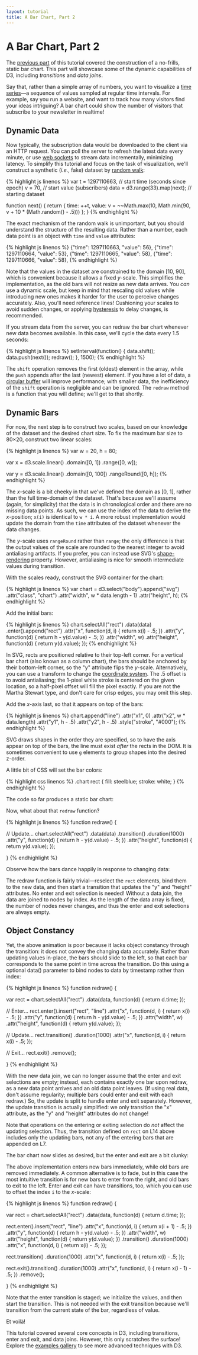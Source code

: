 ```yaml
---
layout: tutorial
title: A Bar Chart, Part 2
---
```


# A Bar Chart, Part 2

The [previous part](bar-1.html) of this tutorial covered the construction of a
no-frills, static bar chart. This part will showcase some of the dynamic
capabilities of D3, including *transitions* and *data joins*.

Say that, rather than a simple array of numbers, you want to visualize a [time
series](http://en.wikipedia.org/wiki/Time_series)—a sequence of values sampled
at regular time intervals. For example, say you run a website, and want to track
how many visitors find your ideas intriguing? A bar chart could show the number
of visitors that subscribe to your newsletter in realtime!

## Dynamic Data

Now typically, the subscription data would be downloaded to the client via an
HTTP request. You can poll the server to refresh the latest data every minute,
or use [web sockets](http://www.w3.org/TR/websockets/) to stream data
incrementally, minimizing latency. To simplify this tutorial and focus on the
task of visualization, we'll construct a synthetic (*i.e.*, fake) dataset by
[random walk](http://en.wikipedia.org/wiki/Random_walk):

{% highlight js linenos %}
var t = 1297110663, // start time (seconds since epoch)
    v = 70, // start value (subscribers)
    data = d3.range(33).map(next); // starting dataset

function next() {
  return {
    time: ++t,
    value: v = ~~Math.max(10, Math.min(90, v + 10 * (Math.random() - .5)))
  };
}
{% endhighlight %}

The exact mechanism of the random walk is unimportant, but you should understand
the structure of the resulting data. Rather than a number, each data point is an
object with `time` and `value` attributes:

{% highlight js linenos %}
{"time": 1297110663, "value": 56},
{"time": 1297110664, "value": 53},
{"time": 1297110665, "value": 58},
{"time": 1297110666, "value": 58},
{% endhighlight %}

Note that the values in the dataset are constrained to the domain \[10, 90\],
which is convenient because it allows a fixed *y*-scale. This simplifies the
implementation, as the old bars will not resize as new data arrives. You *can*
use a dynamic scale, but keep in mind that rescaling old values while
introducing new ones makes it harder for the user to perceive changes
accurately. Also, you'll need reference lines! Cushioning your scales to avoid
sudden changes, or applying
[hysteresis](http://en.wikipedia.org/wiki/Hysteresis) to delay changes, is
recommended.

If you stream data from the server, you can redraw the bar chart whenever new
data becomes available. In this case, we'll cycle the data every 1.5 seconds:

{% highlight js linenos %}
setInterval(function() {
  data.shift();
  data.push(next());
  redraw();
}, 1500);
{% endhighlight %}

The `shift` operation removes the first (oldest) element in the array, while the
`push` appends after the last (newest) element. If you have a lot of data, a
[circular buffer](http://en.wikipedia.org/wiki/Circular_buffer) will improve
performance; with smaller data, the inefficiency of the `shift` operation is
negligible and can be ignored. The `redraw` method is a function that you will
define; we'll get to that shortly.

## Dynamic Bars

For now, the next step is to construct two scales, based on our knowledge of the
dataset and the desired chart size. To fix the maximum bar size to 80×20,
construct two linear scales:

{% highlight js linenos %}
var w = 20,
    h = 80;

var x = d3.scale.linear()
    .domain([0, 1])
    .range([0, w]);

var y = d3.scale.linear()
    .domain([0, 100])
    .rangeRound([0, h]);
{% endhighlight %}

The *x*-scale is a bit cheeky in that we've defined the domain as \[0, 1\],
rather than the full time-domain of the dataset. That's because we'll assume
(again, for simplicity) that the data is in chronological order and there are no
missing data points. As such, we can use the index of the data to derive the
*x*-position; `x(i)` is identical to `w * i`. A more robust implementation would
update the domain from the `time` attributes of the dataset whenever the data
changes.

The *y*-scale uses `rangeRound` rather than `range`; the only difference is that
the output values of the scale are rounded to the  nearest integer to avoid
antialiasing artifacts. If you prefer, you can instead use SVG's
[shape-rendering](http://www.w3.org/TR/SVG/painting.html#ShapeRenderingProperty)
property. However, antialiasing is nice for smooth intermediate values during
transition.

With the scales ready, construct the SVG container for the chart:

{% highlight js linenos %}
var chart = d3.select("body").append("svg")
    .attr("class", "chart")
    .attr("width", w * data.length - 1)
    .attr("height", h);
{% endhighlight %}

Add the initial bars:

{% highlight js linenos %}
chart.selectAll("rect")
    .data(data)
  .enter().append("rect")
    .attr("x", function(d, i) { return x(i) - .5; })
    .attr("y", function(d) { return h - y(d.value) - .5; })
    .attr("width", w)
    .attr("height", function(d) { return y(d.value); });
{% endhighlight %}

In SVG, rects are positioned relative to their top-left corner. For a vertical
bar chart (also known as a column chart), the bars should be anchored by their
bottom-left corner, so the "y" attribute flips the *y*-scale. Alternatively, you
can use a transform to change the [coordinate
system](http://www.w3.org/TR/SVG/coords.html). The .5 offset is to avoid
antialiasing; the 1-pixel white stroke is centered on the given location, so a
half-pixel offset will fill the pixel exactly. If you are not the Martha Stewart
type, and don't care for crisp edges, you may omit this step.

Add the *x*-axis last, so that it appears on top of the bars:

{% highlight js linenos %}
chart.append("line")
    .attr("x1", 0)
    .attr("x2", w * data.length)
    .attr("y1", h - .5)
    .attr("y2", h - .5)
    .style("stroke", "#000");
{% endhighlight %}

SVG draws shapes in the order they are specified, so to have the axis appear on
top of the bars, the line must exist *after* the rects in the DOM. It is
sometimes convenient to use `g` elements to group shapes into the desired
z-order.

A little bit of CSS will set the bar colors:

{% highlight css linenos %}
.chart rect {
  fill: steelblue;
  stroke: white;
}
{% endhighlight %}

<style type="text/css">

.chart {
  margin-left: 42px;
}

.chart rect {
  fill: steelblue;
  stroke: white;
}

</style>

<script type="text/javascript">

var t = 1297110663,
    v = 70,
    data = d3.range(33).map(next);

function next() {
  return {
    time: ++t,
    value: v = ~~Math.max(10, Math.min(90, v + 10 * (Math.random() - .5)))
  };
}

</script>

<script type="text/javascript">

var w = 20,
    h = 80;

var x = d3.scale.linear()
    .domain([0, 1])
    .range([0, w]);

var y = d3.scale.linear()
    .domain([0, 100])
    .rangeRound([0, h]);

</script>

The code so far produces a static bar chart:

<script type="text/javascript">

var chart = d3.select(".content").append("svg")
    .attr("class", "chart")
    .attr("width", w * data.length - 1)
    .attr("height", h);

chart.selectAll("rect")
    .data(data)
  .enter().append("rect")
    .attr("x", function(d, i) { return x(i) - .5; })
    .attr("y", function(d) { return h - y(d.value) - .5; })
    .attr("width", w)
    .attr("height", function(d) { return y(d.value); });

chart.append("line")
    .attr("x1", 0)
    .attr("x2", w * data.length)
    .attr("y1", h - .5)
    .attr("y2", h - .5)
    .style("stroke", "#000");

</script>

Now, what about that `redraw` function?

{% highlight js linenos %}
function redraw() {

  // Update…
  chart.selectAll("rect")
      .data(data)
    .transition()
      .duration(1000)
      .attr("y", function(d) { return h - y(d.value) - .5; })
      .attr("height", function(d) { return y(d.value); });

}
{% endhighlight %}

Observe how the bars dance happily in response to changing data:

<script type="text/javascript">

var chart1 = d3.select(".content").append("svg")
    .attr("class", "chart")
    .attr("width", w * data.length - 1)
    .attr("height", h);

chart1.selectAll("rect")
    .data(data)
  .enter().append("rect")
    .attr("x", function(d, i) { return x(i) - .5; })
    .attr("y", function(d) { return h - y(d.value) - .5; })
    .attr("width", w)
    .attr("height", function(d) { return y(d.value); });

chart1.append("line")
    .attr("x1", 0)
    .attr("x2", w * data.length)
    .attr("y1", h - .5)
    .attr("y2", h - .5)
    .style("stroke", "#000");

redraw1();

function redraw1() {

  chart1.selectAll("rect")
      .data(data)
    .transition()
      .duration(1000)
      .attr("y", function(d) { return h - y(d.value) - .5; })
      .attr("height", function(d) { return y(d.value); });

}

</script>

The redraw function is fairly trivial—reselect the `rect` elements, bind them to
the new data, and then start a transition that updates the "y" and "height"
attributes. No enter and exit selection is needed! Without a data join, the data
are joined to nodes by index. As the length of the data array is fixed, the
number of nodes never changes, and thus the enter and exit selections are always
empty.

## Object Constancy

Yet, the above animation is poor because it lacks object constancy through the
transition: it does not convey the changing data accurately. Rather than
updating values in-place, the bars should slide to the left, so that each bar
corresponds to the same point in time across the transition. Do this using a optional data() parameter to bind nodes to data by timestamp rather than index:

{% highlight js linenos %}
function redraw() {
  
  var rect = chart.selectAll("rect")
      .data(data, function(d) { return d.time; });

  // Enter…
  rect.enter().insert("rect", "line")
      .attr("x", function(d, i) { return x(i) - .5; })
      .attr("y", function(d) { return h - y(d.value) - .5; })
      .attr("width", w)
      .attr("height", function(d) { return y(d.value); });

  // Update…
  rect.transition()
      .duration(1000)
      .attr("x", function(d, i) { return x(i) - .5; });

  // Exit…
  rect.exit()
      .remove();

}
{% endhighlight %}

With the new data join, we can no longer assume that the enter and exit
selections are empty; instead, each contains exactly one bar upon redraw, as a
new data point arrives and an old data point leaves. (If using real data, don't
assume regularity; multiple bars could enter and exit with each redraw.) So, the
update is split to handle enter and exit separately. However, the update
transition is actually simplified: we only transition the "x" attribute, as the
"y" and "height" attributes do not change!

Note that operations on the entering or exiting selection do *not* affect the
updating selection. Thus, the transition defined on `rect` on L14 above includes
only the updating bars, not any of the entering bars that are appended on L7.

The bar chart now slides as desired, but the enter and exit are a bit clunky:

<script type="text/javascript">

var chart2 = d3.select(".content").append("svg")
    .attr("class", "chart")
    .attr("width", w * data.length - 1)
    .attr("height", h);

chart2.append("line")
    .attr("x1", 0)
    .attr("x2", w * data.length)
    .attr("y1", h - .5)
    .attr("y2", h - .5)
    .style("stroke", "#000");

redraw2();

function redraw2() {

  var rect = chart2.selectAll("rect")
      .data(data, function(d) { return d.time; });

  rect.enter().insert("rect", "line")
      .attr("x", function(d, i) { return x(i) - .5; })
      .attr("y", function(d) { return h - y(d.value) - .5; })
      .attr("width", w)
      .attr("height", function(d) { return y(d.value); });

  rect.transition()
      .duration(1000)
      .attr("x", function(d, i) { return x(i) - .5; });

  rect.exit()
      .remove();

}

</script>

The above implementation enters new bars immediately, while old bars are removed
immediately. A common alternative is to fade, but in this case the most
intuitive transition is for new bars to enter from the right, and old bars to
exit to the left. Enter and exit can have transitions, too, which you can use to
offset the index `i` to the *x*-scale:

{% highlight js linenos %}
function redraw() {

  var rect = chart.selectAll("rect")
      .data(data, function(d) { return d.time; });

  rect.enter().insert("rect", "line")
      .attr("x", function(d, i) { return x(i + 1) - .5; })
      .attr("y", function(d) { return h - y(d.value) - .5; })
      .attr("width", w)
      .attr("height", function(d) { return y(d.value); })
    .transition()
      .duration(1000)
      .attr("x", function(d, i) { return x(i) - .5; });

  rect.transition()
      .duration(1000)
      .attr("x", function(d, i) { return x(i) - .5; });

  rect.exit().transition()
      .duration(1000)
      .attr("x", function(d, i) { return x(i - 1) - .5; })
      .remove();

}
{% endhighlight %}

Note that the enter transition is staged; we initialize the values, and then
start the transition. This is not needed with the exit transition because we'll
transition from the current state of the bar, regardless of value.

Et voilà!

<script type="text/javascript">

var chart3 = d3.select(".content").append("svg")
    .attr("class", "chart")
    .attr("width", w * data.length - 1)
    .attr("height", h);

chart3.append("line")
    .attr("x1", 0)
    .attr("x2", w * data.length)
    .attr("y1", h - .5)
    .attr("y2", h - .5)
    .style("stroke", "#000");

redraw3();

function redraw3() {

  var rect = chart3.selectAll("rect")
      .data(data, function(d) { return d.time; });

  rect.enter().insert("rect", "line")
      .attr("x", function(d, i) { return x(i + 1) - .5; })
      .attr("y", function(d) { return h - y(d.value) - .5; })
      .attr("width", w)
      .attr("height", function(d) { return y(d.value); })
    .transition()
      .duration(1000)
      .attr("x", function(d, i) { return x(i) - .5; });

  rect.transition()
      .duration(1000)
      .attr("x", function(d, i) { return x(i) - .5; });

  rect.exit().transition()
      .duration(1000)
      .attr("x", function(d, i) { return x(i - 1) - .5; })
      .remove();

}

</script>

This tutorial covered several core concepts in D3, including transitions, enter
and exit, and data joins. However, this only scratches the surface! Explore the
[examples gallery](../ex/) to see more advanced techniques with D3.

<script type="text/javascript">

setInterval(function() {
  data.shift();
  data.push(next());
  redraw1();
  redraw2();
  redraw3();
  d3.timer.flush(); // avoid memory leak when in background tab
}, 1500);

</script>
